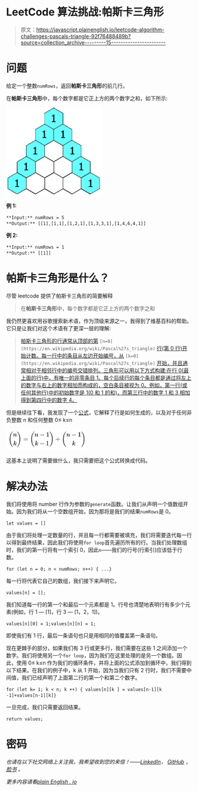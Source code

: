# LeetCode 算法挑战:帕斯卡三角形

> 原文：<https://javascript.plainenglish.io/leetcode-algorithm-challenges-pascals-triangle-92f76488489b?source=collection_archive---------15----------------------->

# 问题

给定一个整数`numRows`，返回**帕斯卡三角形**的前几行。

在**帕斯卡三角形**中，每个数字都是它正上方的两个数字之和，如下所示:

![](img/74595bec24a980b57656a8ae7b12d572.png)

**例 1:**

```
**Input:** numRows = 5
**Output:** [[1],[1,1],[1,2,1],[1,3,3,1],[1,4,6,4,1]]
```

**例 2:**

```
**Input:** numRows = 1
**Output:** [[1]]
```

# 帕斯卡三角形是什么？

尽管 leetcode 提供了帕斯卡三角形的简要解释

> 在**帕斯卡三角形**中，每个数字都是它正上方的两个数字之和

我仍然更喜欢用谷歌搜索新术语，作为顶级来源之一，我得到了维基百科的帮助。它只是让我们对这个术语有了更深一层的理解:

> [帕斯卡三角形的行通常从顶部的第](https://en.wikipedia.org/wiki/Pascal%27s_triangle) `[n=0](https://en.wikipedia.org/wiki/Pascal%27s_triangle)` [行(第 0 行)开始计数。每一行中的条目从左边开始编号，从](https://en.wikipedia.org/wiki/Pascal%27s_triangle) `[k=0](https://en.wikipedia.org/wiki/Pascal%27s_triangle)` [开始，并且通常相对于相邻行中的编号交错排列。三角形可以用以下方式构建:在行 0(最上面的行)中，有唯一的非零条目 1。每个后续行的每个条目都是通过将左上的数字与右上的数字相加而构成的，空白条目被视为 0。例如，第一行(或任何其他行)中的初始数字是 1(0 和 1 的和)，而第三行中的数字 1 和 3 相加得到第四行中的数字 4。](https://en.wikipedia.org/wiki/Pascal%27s_triangle)

但是继续往下看，我发现了一个[公式](https://en.wikipedia.org/wiki/Pascal%27s_triangle#Formula)，它解释了行是如何生成的，以及对于任何非负整数 n 和任何整数 0≤ k≤n

![](img/4c81b6c0f25a86dacd5e30ecd68080de.png)

这基本上说明了需要做什么，我只需要把这个公式转换成代码。

# 解决办法

我们将使用将 number 行作为参数的`generate`函数。让我们从声明一个值数组开始。因为我们将从一个空数组开始，因为那将是我们的结果`numRows`是 0。

```
let values = []
```

由于我们将处理一定数量的行，并且每一行都需要被填充，我们将需要迭代每一行以得到最终结果，因此我们将使用`for loop`首先遍历所有的行。当我们处理数组时，我们的第一行将有一个索引 0，因此`n`——我们的行号(行索引)应该低于行数。

```
for (let n = 0; n < numRows; n++) { ...}
```

每一行将代表它自己的数组，我们接下来声明它。

```
values[n] = [];
```

我们知道每一行的第一个和最后一个元素都是 1。行号也清楚地表明行有多少个元素(例如，行 1 — [1]，行 3 — [1，2，1])。

```
values[n][0] = 1;values[n][n] = 1;
```

即使我们有 1 行，最后一条语句也只是用相同的值覆盖第一条语句。

现在更棘手的部分，如果我们有 3 行或更多行，我们需要在这些 1 之间添加一个数字。我们将使用另一个`for loop`，因为我们在这里处理的是另一个数组。因此，使用 0≤ k≤n 作为我们的循环条件，并将上面的公式添加到循环中，我们得到以下结果。在我们的例子中，k 从 1 开始，因为当我们只有 2 行时，我们不需要中间值，我们已经声明了上面第二行的第一个和第二个数字。

```
for (let k= 1; k < n; k ++) { values[n][k ] = values[n-1][k -1]+values[n-1][k]}
```

一旦完成，我们只需要返回结果。

```
return values;
```

# 密码

*也请在以下社交网络上关注我，我希望收到您的来信！——*[*LinkedIn*](https://www.linkedin.com/in/nick-solonyy/)*，* [*GitHub*](https://github.com/nicksolony) ， [*脸书*](https://www.facebook.com/nick.solony) *。*

*更多内容请看*[*plain English . io*](http://plainenglish.io/)